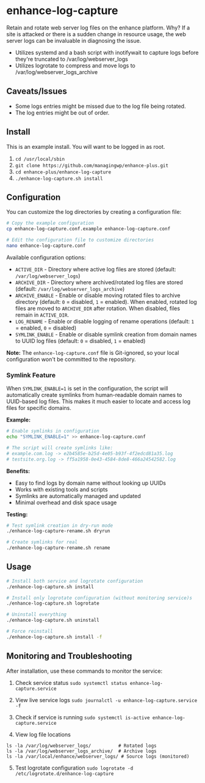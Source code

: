 # enhance-log-capture
Retain and rotate web server log files on the enhance platform. Why? If a site is attacked or there is a sudden change in resource usage, the web server logs can be invaluable in diagnosing the issue.

* Utilizes systemd and a bash script with inotifywait to capture logs before they're truncated to /var/log/webserver_logs
* Utilizes logrotate to compress and move logs to /var/log/webserver_logs_archive

## Caveats/Issues
* Some logs entries might be missed due to the log file being rotated.
* The log entries might be out of order.

## Install
This is an example install. You will want to be logged in as root.
1. `cd /usr/local/sbin`
2. `git clone https://github.com/managingwp/enhance-plus.git`
3. `cd enhance-plus/enhance-log-capture`
4. `./enhance-log-capture.sh install`

## Configuration
You can customize the log directories by creating a configuration file:

```bash
# Copy the example configuration
cp enhance-log-capture.conf.example enhance-log-capture.conf

# Edit the configuration file to customize directories
nano enhance-log-capture.conf
```

Available configuration options:
- `ACTIVE_DIR` - Directory where active log files are stored (default: `/var/log/webserver_logs`)
- `ARCHIVE_DIR` - Directory where archived/rotated log files are stored (default: `/var/log/webserver_logs_archive`)
- `ARCHIVE_ENABLE` - Enable or disable moving rotated files to archive directory (default: `0` = disabled, `1` = enabled). When enabled, rotated log files are moved to `ARCHIVE_DIR` after rotation. When disabled, files remain in `ACTIVE_DIR`.
- `LOG_RENAME` - Enable or disable logging of rename operations (default: `1` = enabled, `0` = disabled)
- `SYMLINK_ENABLE` - Enable or disable symlink creation from domain names to UUID log files (default: `0` = disabled, `1` = enabled)

**Note:** The `enhance-log-capture.conf` file is Git-ignored, so your local configuration won't be committed to the repository.

### Symlink Feature
When `SYMLINK_ENABLE=1` is set in the configuration, the script will automatically create symlinks from human-readable domain names to UUID-based log files. This makes it much easier to locate and access log files for specific domains.

**Example:**
```bash
# Enable symlinks in configuration
echo "SYMLINK_ENABLE=1" >> enhance-log-capture.conf

# The script will create symlinks like:
# example.com.log -> e2b4585e-b25d-4e05-b93f-4f2edcd81a35.log
# testsite.org.log -> ff5a1958-0e43-4584-8de8-466a24542582.log
```

**Benefits:**
- Easy to find logs by domain name without looking up UUIDs
- Works with existing tools and scripts
- Symlinks are automatically managed and updated
- Minimal overhead and disk space usage

**Testing:**
```bash
# Test symlink creation in dry-run mode
./enhance-log-capture-rename.sh dryrun

# Create symlinks for real
./enhance-log-capture-rename.sh rename
```

## Usage
```bash
# Install both service and logrotate configuration
./enhance-log-capture.sh install

# Install only logrotate configuration (without monitoring service)s
./enhance-log-capture.sh logrotate

# Uninstall everything
./enhance-log-capture.sh uninstall

# Force reinstall
./enhance-log-capture.sh install -f
```

## Monitoring and Troubleshooting
After installation, use these commands to monitor the service:

1.  Check service status
```sudo systemctl status enhance-log-capture.service```

2. View live service logs
```sudo journalctl -u enhance-log-capture.service -f```

3. Check if service is running
```sudo systemctl is-active enhance-log-capture.service```

4. View log file locations
```
ls -la /var/log/webserver_logs/          # Rotated logs
ls -la /var/log/webserver_logs_archive/  # Archive logs
ls -la /var/local/enhance/webserver_logs/ # Source logs (monitored)
```

5. Test logrotate configuration
```sudo logrotate -d /etc/logrotate.d/enhance-log-capture```

